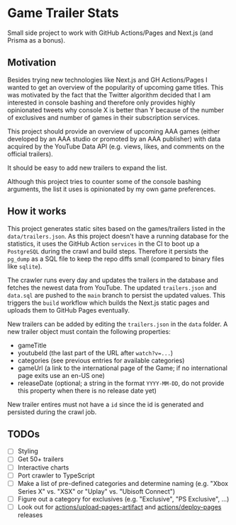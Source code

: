 # Game Trailer Stats

Small side project to work with GitHub Actions/Pages and Next.js (and Prisma as a bonus).

## Motivation

Besides trying new technologies like Next.js and GH Actions/Pages I wanted to get an overview of the popularity of upcoming game titles. This was motivated by the fact that the Twitter algorithm decided that I am interested in console bashing and therefore only provides highly opinionated tweets why console X is better than Y because of the number of exclusives and number of games in their subscription services.

This project should provide an overview of upcoming AAA games (either developed by an AAA studio or promoted by an AAA publisher) with data acquired by the YouTube Data API (e.g. views, likes, and comments on the official trailers).

It should be easy to add new trailers to expand the list.

Although this project tries to counter some of the console bashing arguments, the list it uses is opinionated by my own game preferences.

## How it works

This project generates static sites based on the games/trailers listed in the `data/trailers.json`. As this project doesn't have a running database for the statistics, it uses the GitHub Action `services` in the CI to boot up a `PostgreSQL` during the crawl and build steps. Therefore it persists the `pg_dump` as a SQL file to keep the repo diffs small (compared to binary files like `sqlite`).

The crawler runs every day and updates the trailers in the database and fetches the newest data from YouTube. The updated `trailers.json` and `data.sql` are pushed to the `main` branch to persist the updated values. This triggers the `build` workflow which builds the Next.js static pages and uploads them to GitHub Pages eventually.

New trailers can be added by editing the `trailers.json` in the `data` folder. A new trailer object must contain the following properties:
* gameTitle
* youtubeId (the last part of the URL after `watch?v=...`)
* categories (see previous entries for available categories)
* gameUrl (a link to the international page of the Game; if no international page exits use an en-US one)
* releaseDate (optional; a string in the format `YYYY-MM-DD`, do not provide this property when there is no release date yet)

New trailer entires must not have a `id` since the id is generated and persisted during the crawl job.

## TODOs
- [ ] Styling
- [ ] Get 50+ trailers
- [ ] Interactive charts
- [ ] Port crawler to TypeScript
- [ ] Make a list of pre-defined categories and determine naming (e.g. "Xbox Series X" vs. "XSX" or "Uplay" vs. "Ubisoft Connect")
- [ ] Figure out a category for exclusives (e.g. "Exclusive", "PS Exclusive", ...)
- [ ] Look out for [actions/upload-pages-artifact](https://github.com/actions/upload-pages-artifact) and [actions/deploy-pages](https://github.com/actions/deploy-pages) releases
